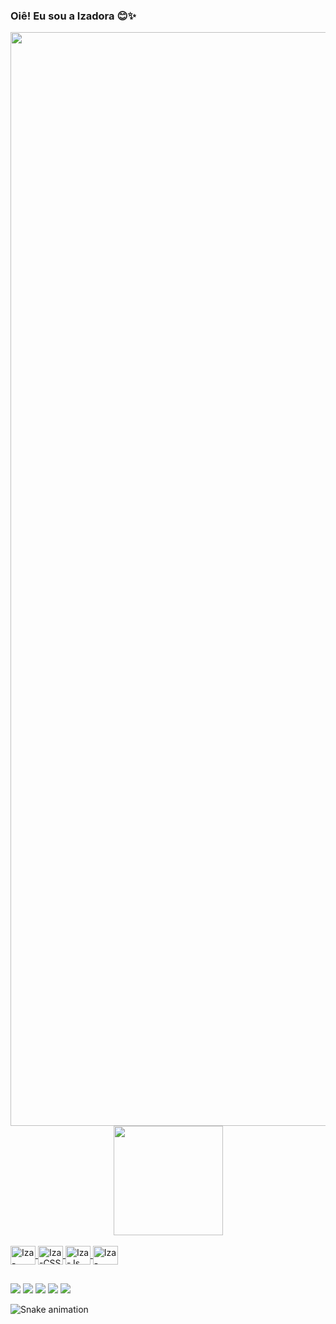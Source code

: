 ### Oiê! Eu sou a Izadora 😊✨

<div align="center">
  <a href="https://github.com/izamayumi">
  <img height="1750em" src="https://github-readme-stats.vercel.app/api?username=izamayumi&show_icons=true&theme=dracula&include_all_commits=true&count_private=true"/>
  <img height="175em" src="https://github-readme-stats.vercel.app/api/top-langs/?username=izamayumi&layout=compact&langs_count=7&theme=dracula"/>
</div>
  
<div style="display: inline_block"><br>
  <img align="center" alt="Iza-HTML" height="30" width="40" src="https://cdn.jsdelivr.net/gh/devicons/devicon/icons/html5/html5-plain.svg">
  <img align="center" alt="Iza-CSS" height="30" width="40" src="https://cdn.jsdelivr.net/gh/devicons/devicon/icons/css3/css3-plain.svg">
  <img align="center" alt="Iza-Js" height="30" width="40" src="https://cdn.jsdelivr.net/gh/devicons/devicon/icons/javascript/javascript-original.svg">
  <img align="center" alt="Iza-Figma" height="30" width="40" src="https://cdn.jsdelivr.net/gh/devicons/devicon/icons/figma/figma-original.svg">
</div>
  
##  
  
<div> 
  <a href="https://api.whatsapp.com/send?phone=5527992036256" target="_blank"><img src="https://img.shields.io/badge/WhatsApp-25D366?style=for-the-badge&logo=whatsapp&logoColor=white" target="_blank"></a>
  <a href="https://www.instagram.com/iza.goto/" target="_blank"><img src="https://img.shields.io/badge/-Instagram-%23E4405F?style=for-the-badge&logo=instagram&logoColor=white" target="_blank"></a> 
  <a href="https://www.linkedin.com/in/izadora-mayumi-a94276238" target="_blank"><img src="https://img.shields.io/badge/-LinkedIn-%230077B5?style=for-the-badge&logo=linkedin&logoColor=white" target="_blank"></a>
  <a href = "mailto:izadorabomfim@gmail.com"><img src="https://img.shields.io/badge/-Gmail-%23333?style=for-the-badge&logo=gmail&logoColor=white" target="_blank"></a>
  <a href="https://open.spotify.com/user/izadora_mayumi?si=75b0bb15681e4b5a" target="_blank"><img src="https://img.shields.io/badge/Spotify-1ED760?&style=for-the-badge&logo=spotify&logoColor=white" target="_blank"></a>

![Snake animation](https://github.com/izamayumi/izamayumi/blob/output/github-contribution-grid-snake.svg)

</div>
  
  
